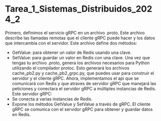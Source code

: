 # Tarea_1_Sistemas_Distribuidos_2024_2
Primero, definimos el servicio gRPC en un archivo .proto. Este archivo describe las llamadas remotas que el cliente gRPC puede hacer y los datos que intercambia con el servidor.
Este archivo define dos métodos:
* GetValue: para obtener un valor de Redis usando una clave.
* SetValue: para guardar un valor en Redis con una clave.
Una vez que tengas tu archivo .proto, genera los archivos necesarios para Python utilizando el compilador protoc.
Esto generará los archivos cache_pb2.py y cache_pb2_grpc.py, que puedes usar para construir el servidor y el cliente gRPC.
Ahora, implementamos el api que se comunicará con Redis y que atraves de servidor gRPC que manejará las peticiones y  conectara el servidor gRPC a múltiples instancias de Redis.
Este servidor gRPC:
* Se conecta a varias instancias de Redis.
* Expone los métodos GetValue y SetValue a través de gRPC.
El cliente gRPC se comunica con el servidor gRPC para obtener y guardar datos en Redis.
